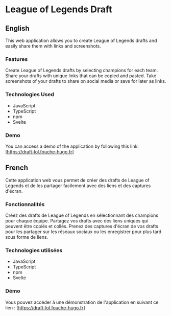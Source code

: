 # League of Legends Draft
## English
This web application allows you to create League of Legends drafts and easily share them with links and screenshots.

### Features
Create League of Legends drafts by selecting champions for each team.
Share your drafts with unique links that can be copied and pasted.
Take screenshots of your drafts to share on social media or save for later as links.

### Technologies Used
- JavaScript
- TypeScript
- npm
- Svelte

### Demo
You can access a demo of the application by following this link: [https://draft-lol.fouche-hugo.fr]

## French
Cette application web vous permet de créer des drafts de League of Legends et de les partager facilement avec des liens et des captures d'écran.

### Fonctionnalités
Créez des drafts de League of Legends en sélectionnant des champions pour chaque équipe.
Partagez vos drafts avec des liens uniques qui peuvent être copiés et collés.
Prenez des captures d'écran de vos drafts pour les partager sur les réseaux sociaux ou les enregistrer pour plus tard sous forme de liens.

### Technologies utilisées
- JavaScript
- TypeScript
- npm
- Svelte

### Démo
Vous pouvez accéder à une démonstration de l'application en suivant ce lien : [https://draft-lol.fouche-hugo.fr]

